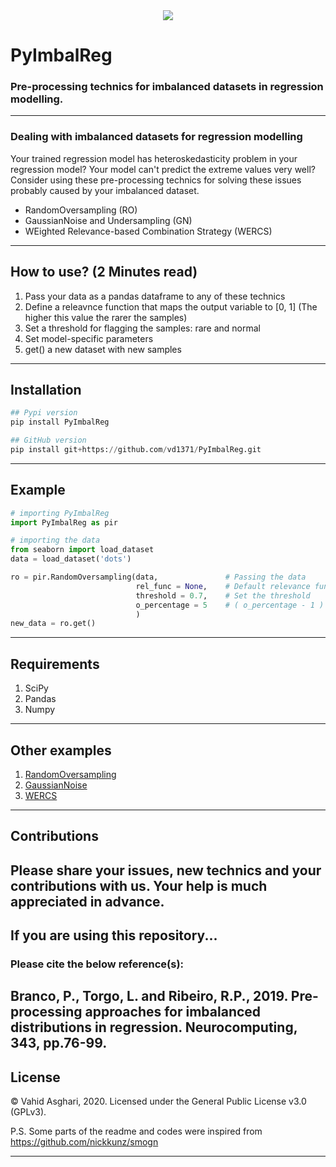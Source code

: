 <div align="center">
  <img src= "https://github.com/vd1371/PyImbalReg/blob/main/xtra/banner.png">
</div>

# PyImbalReg
### Pre-processing technics for imbalanced datasets in regression modelling.
---
### Dealing with imbalanced datasets for regression modelling
Your trained regression model has heteroskedasticity problem in your regression model?
Your model can't predict the extreme values very well?
Consider using these pre-processing technics for solving these issues probably caused by your imbalanced dataset.

- RandomOversampling (RO)
- GaussianNoise and Undersampling (GN)
- WEighted Relevance-based Combination Strategy (WERCS)
---
## How to use? (2 Minutes read)
1. Pass your data as a pandas dataframe to any of these technics
2. Define a releavnce function that maps the output variable to [0, 1] (The higher this value the rarer the samples)
3. Set a threshold for flagging the samples: rare and normal
4. Set model-specific parameters
5. get() a new dataset with new samples
---
## Installation
```python
## Pypi version
pip install PyImbalReg

## GitHub version
pip install git+https://github.com/vd1371/PyImbalReg.git
```
---
## Example

```python
# importing PyImbalReg
import PyImbalReg as pir

# importing the data
from seaborn import load_dataset
data = load_dataset('dots')

ro = pir.RandomOversampling(data,               # Passing the data
							rel_func = None,    # Default relevance function will be used
							threshold = 0.7,    # Set the threshold
							o_percentage = 5    # ( o_percentage - 1 ) x n_rare_samples will be added 
							)
new_data = ro.get()
```
---
## Requirements
1. SciPy
2. Pandas
3. Numpy
---
## Other examples

1. [RandomOversampling](https://github.com/vd1371/PyImbalReg/tests/Example-RO.py)
2. [GaussianNoise](https://github.com/vd1371/PyImbalReg/tests/Example-GN.py)
3. [WERCS](https://github.com/vd1371/PyImbalReg/tests/Example-WERCS.py)
---
## Contributions
Please share your issues, new technics and your contributions with us.
Your help is much appreciated in advance.
---
## If you are using this repository...

### Please cite the below reference(s):

Branco, P., Torgo, L. and Ribeiro, R.P., 2019.
Pre-processing approaches for imbalanced distributions in regression.
Neurocomputing, 343, pp.76-99.
---
## License
© Vahid Asghari, 2020. Licensed under the General Public License v3.0 (GPLv3).

P.S. Some parts of the readme and codes were inspired from https://github.com/nickkunz/smogn

---